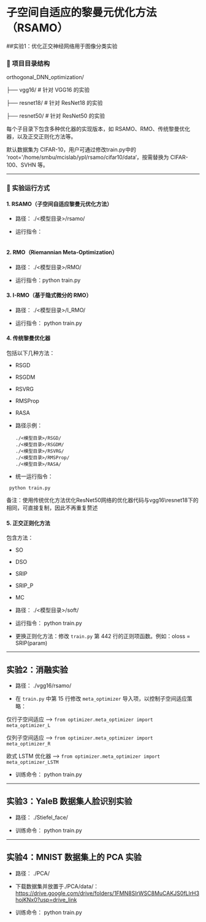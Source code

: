# 子空间自适应的黎曼元优化方法（RSAMO）

##实验1：优化正交神经网络用于图像分类实验
### 📁 项目目录结构

orthogonal\_DNN\_optimization/

├── vgg16/          # 针对 VGG16 的实验

├── resnet18/       # 针对 ResNet18 的实验

├── resnet50/       # 针对 ResNet50 的实验


每个子目录下包含多种优化器的实现版本，如 RSAMO、RMO、传统黎曼优化器，以及正交正则化方法等。

默认数据集为 CIFAR-10，用户可通过修改train.py中的
’root='/home/smbu/mcislab/ypl/rsamo/cifar10/data‘，按需替换为 CIFAR-100、SVHN 等。



---

### 🚀 实验运行方式


#### 1. RSAMO（子空间自适应黎曼元优化方法）

- 路径：
./<模型目录>/rsamo/

- 运行指令：
```python train.py
````

#### 2. RMO（Riemannian Meta-Optimization）

* 路径：  ./<模型目录>/RMO/

* 运行指令：python train.py

#### 3. I-RMO（基于隐式微分的 RMO）

* 路径：  ./<模型目录>/I_RMO/

* 运行指令：
  python train.py


#### 4. 传统黎曼优化器

包括以下几种方法：

* RSGD

* RSGDM

* RSVRG

* RMSProp

* RASA

* 路径示例：

  ```
  ./<模型目录>/RSGD/
  ./<模型目录>/RSGDM/
  ./<模型目录>/RSVRG/
  ./<模型目录>/RMSProp/
  ./<模型目录>/RASA/
  ```

* 统一运行指令：
 ```
  python train.py
  ```

备注：使用传统优化方法优化ResNet50网络的优化器代码与vgg16\resnet18下的相同，可直接复制，因此不再重复赘述

#### 5. 正交正则化方法

包含方法：

* SO

* DSO

* SRIP

* SRIP\_P

* MC

* 路径：  ./<模型目录>/soft/


* 运行指令：
  python train.py
 

* 更换正则化方法：修改 `train.py` 第 442 行的正则项函数。例如：oloss = SRIP(param)

---

## 实验2：消融实验

* 路径：  ./vgg16/rsamo/

* 在 `train.py` 中第 15 行修改 `meta_optimizer` 导入项，以控制子空间适应策略：

仅行子空间适应     ——> `from optimizer.meta_optimizer import meta_optimizer_L`    

仅列子空间适应     ——> `from optimizer.meta_optimizer import meta_optimizer_R`    

欧式 LSTM 优化器  ——> `from optimizer.meta_optimizer import meta_optimizer_LSTM` 


* 训练命令：
  python train.py
 

---

## 实验3：YaleB 数据集人脸识别实验

* 路径：
  ./Stiefel_face/
  

* 训练命令：
  python train.py
 

---

## 实验4：MNIST 数据集上的 PCA 实验

* 路径：  ./PCA/
* 下载数据集并放置于./PCA/data/：https://drive.google.com/drive/folders/1FMN8SIrWSC8MuCAKJS0fLlrH3hojKNx0?usp=drive_link

* 训练命令：  python train.py



